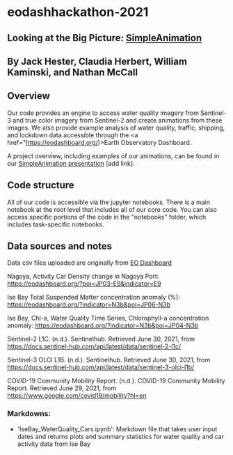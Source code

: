 # eodashhackathon-2021
## Looking at the Big Picture: [SimpleAnimation](https://www.eodashboardhackathon.org/challenges/water-quality/looking-at-the-big-picture/teams/simpleanimation/project)

## By Jack Hester, Claudia Herbert, William Kaminski, and Nathan McCall

## Overview

Our code provides an engine to access water quality imagery from Sentinel-3 and true color imagery from Sentinel-2 and create animations from these images. We also provide example analysis of water quality, traffic, shipping, and lockdown data accessible through the  <a href="https://eodashboard.org/)>Earth Observatory Dashboard</a>.

A project overview, including examples of our animations, can be found in our <a href="">SimpleAnimation presentation</a> [add link].

## Code structure

All of our code is accessible via the jupyter notebooks. There is a main notebook at the root level that includes all of our core code. You can also access specific portions of the code in the "notebooks" folder, which includes task-specific notebooks.


## Data sources and notes

Data csv files uploaded are originally from [EO Dashboard](https://eodashboard.org/)

Nagoya, Activity Car Density change in Nagoya Port: https://eodashboard.org/?poi=JP03-E9&indicator=E9

Ise Bay Total Suspended Matter concentration anomaly (%): https://eodashboard.org/?indicator=N3b&poi=JP06-N3b

Ise Bay, Chl-a, Water Quality Time Series, Chlorophyll-a concentration anomaly: https://eodashboard.org/?indicator=N3b&poi=JP04-N3b

Sentinel-2 L1C. (n.d.). Sentinelhub. Retrieved June 30, 2021, from https://docs.sentinel-hub.com/api/latest/data/sentinel-2-l1c/

Sentinel-3 OLCI L1B. (n.d.). Sentinelhub. Retrieved June 30, 2021, from https://docs.sentinel-hub.com/api/latest/data/sentinel-3-olci-l1b/

COVID-19 Community Mobility Report. (n.d.). COVID-19 Community Mobility Report. Retrieved June 29, 2021, from https://www.google.com/covid19/mobility?hl=en

### Markdowns: 
- 'IseBay_WaterQuality_Cars.ipynb': Markdown file that takes user input dates and returns plots and summary statistics for water quality and car activity data from Ise Bay 
